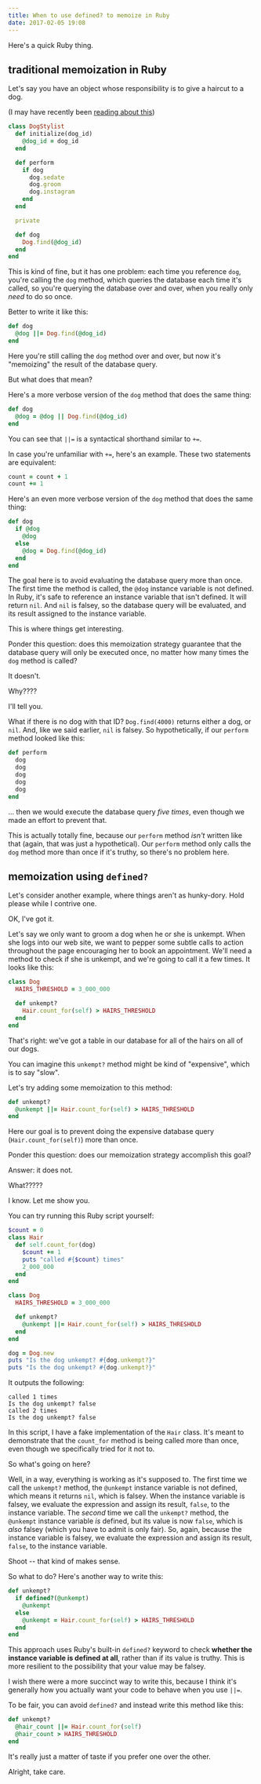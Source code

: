 ```yaml
---
title: When to use defined? to memoize in Ruby
date: 2017-02-05 19:08
---
```


Here's a quick Ruby thing.

## traditional memoization in Ruby

Let's say you have an object whose responsibility is to give a haircut to a dog.

(I may have recently been [reading about this])

[reading about this]: https://thehairpin.com/this-dog-instagram-is-good-525e421c05ac#.2andaxs68

```ruby
class DogStylist
  def initialize(dog_id)
    @dog_id = dog_id
  end

  def perform
    if dog
      dog.sedate
      dog.groom
      dog.instagram
    end
  end

  private

  def dog
    Dog.find(@dog_id)
  end
end
```

This is kind of fine, but it has one problem:
each time you reference `dog`, you're calling the `dog` method,
which queries the database each time it's called,
so you're querying the database over and over,
when you really only _need_ to do so once.

Better to write it like this:

```ruby
def dog
  @dog ||= Dog.find(@dog_id)
end
```

Here you're still calling the `dog` method over and over, but now it's "memoizing" the result of the database query.

But what does that mean?

Here's a more verbose version of the `dog` method that does the same thing:

```ruby
def dog
  @dog = @dog || Dog.find(@dog_id)
end
```

You can see that `||=` is a syntactical shorthand similar to `+=`.

In case you're unfamiliar with `+=`, here's an example.
These two statements are equivalent:

```ruby
count = count + 1
count += 1
```

Here's an even more verbose version of the `dog` method that does the same thing:

```ruby
def dog
  if @dog
    @dog
  else
    @dog = Dog.find(@dog_id)
  end
end
```

The goal here is to avoid evaluating the database query more than once.
The first time the method is called, the `@dog` instance variable is not defined.
In Ruby, it's safe to reference an instance variable that isn't defined.
It will return `nil`.
And `nil` is falsey, so the database query will be evaluated, and its result assigned to the instance variable.

This is where things get interesting.

Ponder this question:
does this memoization strategy guarantee that the database query will only be executed once, no matter how many times the `dog` method is called?

It doesn't.

Why????

I'll tell you.

What if there is no dog with that ID? `Dog.find(4000)` returns either a dog, or `nil`.
And, like we said earlier, `nil` is falsey.
So hypothetically, if our `perform` method looked like this:

```ruby
def perform
  dog
  dog
  dog
  dog
  dog
end
```

... then we would execute the database query _five times_, even though we made an effort to prevent that.

This is actually totally fine, because our `perform` method _isn't_ written like that (again, that was just a hypothetical).
Our `perform` method only calls the `dog` method more than once if it's truthy, so there's no problem here.

## memoization using `defined?`

Let's consider another example, where things aren't as hunky-dory.
Hold please while I contrive one.

OK, I've got it.

Let's say we only want to groom a dog when he or she is unkempt.
When she logs into our web site, we want to pepper some subtle calls to action throughout the page encouraging her to book an appointment.
We'll need a method to check if she is unkempt, and we're going to call it a few times.
It looks like this:

```ruby
class Dog
  HAIRS_THRESHOLD = 3_000_000

  def unkempt?
    Hair.count_for(self) > HAIRS_THRESHOLD
  end
end
```

That's right: we've got a table in our database for all of the hairs on all of our dogs.

You can imagine this `unkempt?` method might be kind of "expensive", which is to say "slow".

Let's try adding some memoization to this method:

```ruby
def unkempt?
  @unkempt ||= Hair.count_for(self) > HAIRS_THRESHOLD
end
```

Here our goal is to prevent doing the expensive database query (`Hair.count_for(self)`) more than once.

Ponder this question: does our memoization strategy accomplish this goal?

Answer: it does not.

What?????

I know.
Let me show you.

You can try running this Ruby script yourself:

```ruby
$count = 0
class Hair
  def self.count_for(dog)
    $count += 1
    puts "called #{$count} times"
    2_000_000
  end
end

class Dog
  HAIRS_THRESHOLD = 3_000_000

  def unkempt?
    @unkempt ||= Hair.count_for(self) > HAIRS_THRESHOLD
  end
end

dog = Dog.new
puts "Is the dog unkempt? #{dog.unkempt?}"
puts "Is the dog unkempt? #{dog.unkempt?}"
```

It outputs the following:

```
called 1 times
Is the dog unkempt? false
called 2 times
Is the dog unkempt? false
```

In this script, I have a fake implementation of the `Hair` class.
It's meant to demonstrate that the `count_for` method is being called more than once, even though we specifically tried for it not to.

So what's going on here?

Well, in a way, everything is working as it's supposed to.
The first time we call the `unkempt?` method, the `@unkempt` instance variable is not defined, which means it returns `nil`, which is falsey.
When the instance variable is falsey, we evaluate the expression and assign its result, `false`, to the instance variable.
The _second_ time we call the `unkempt?` method, the `@unkempt` instance variable _is_ defined, but its value is now `false`, which is _also_ falsey (which you have to admit is only fair).
So, again, because the instance variable is falsey, we evaluate the expression and assign its result, `false`, to the instance variable.

Shoot -- that kind of makes sense.

So what to do?
Here's another way to write this:

```ruby
def unkempt?
  if defined?(@unkempt)
    @unkempt
  else
    @unkempt = Hair.count_for(self) > HAIRS_THRESHOLD
  end
end
```

This approach uses Ruby's built-in `defined?` keyword to check **whether the instance variable is defined at all**, rather than if its value is truthy.
This is more resilient to the possibility that your value may be falsey.

I wish there were a more succinct way to write this, because I think it's generally how you actually want your code to behave when you use `||=`.

To be fair, you can avoid `defined?` and instead write this method like this:

```ruby
def unkempt?
  @hair_count ||= Hair.count_for(self)
  @hair_count > HAIRS_THRESHOLD
end
```

It's really just a matter of taste if you prefer one over the other.

Alright, take care.
